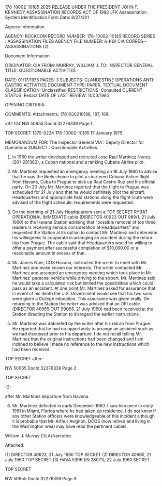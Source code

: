 178-10002-10185  2025 RELEASE UNDER THE PRESIDENT JOHN F. KENNEDY ASSASSINATION RECORDS ACT OF 1992
JFK Assassination System
Identification Form Date: 8/27/201

Agency Information

AGENCY: ROCKCOM
RECORD NUMBER: 178-10002-10185
RECORD SERIES : ASSASSINATION FILES
AGENCY FILE NUMBER: A-I(G) CIA CORRES--ASSASSINATIONS (2)

Document Information

ORIGINATOR: CIA
FROM: MURRAY, WILLIAM J.
TO: INSPECTOR GENERAL
TITLE: QUESTIONABLE ACTIVITIES

DATE: 01/17/1975
PAGES: 3
SUBJECTS: CLANDESTINE OPERATIONS
ANTI-CASTRO ACTIVITIES
DOCUMENT TYPE: PAPER, TEXTUAL DOCUMENT
CLASSIFICATION: Unclassified
RESTRICTIONS: Consulted
CURRENT STATUS: Redact
DATE OF LAST REVIEW: 11/03/1995

OPENING CRITERIA:

COMMENTS: Attachments: 1781000210186, 187, 188.

v9.1 124
NW 50955 DocId:32276339 Page 1

TOP SECRET 1375-0224
178-10002-10185
17 January 1975

MEMORANDUM FOR: The Inspector General
VIA : Deputy Director for Operations
SUBJECT : Questionable Activities

1. In 1960 the writer developed and recruited Jose Raul Martinez
Nunez (201-281382), a Cuban national and a ranking Cubana Airline pilot.

2. Mr. Martinez requested an emergency meeting on 18 July 1960 to
advise that he was the likely choice to pilot a chartered Cubana Airline
flight from Havana, Cuba to Prague to pick up Raul Castro Ruz and his
official party. On 20 July Mr. Martinez reported that the flight to Prague
was scheduled for 21 July and that he would definitely pilot the aircraft.
Headquarters and appropriate field stations along the flight route were
advised of the flight schedule; requirements were requested.

3. On the morning of 21 July Headquarters sent a TOP SECRET RYBAT
OPERATIONAL IMMEDIATE cable (DIRECTOR 40923 OUT 989/1, 21 July 1960) to
the Havana Station advising that "possible removal of top three leaders
is receiving serious consideration at Headquarters" and requested the
Station at its option to contact Mr. Martinez and determine his willingness
to cooperate in arranging an accident during the return trip from Prague.
The cable said that Headquarters would be willing to offer a payment after
successful completion of $10,000.00 or a reasonable amount in excess of that.

4. Mr. James Noel, COS Havana, instructed the writer to meet with Mr.
Martinez and make known our interests. The writer contacted Mr. Martinez
and arranged an emergency meeting which took place in Mr. Martinez' personal
vehicle while driving to the airport. Mr. Martinez said he would take a
calculated risk but limited the possibilities which could pass as an accident.
At one point Mr. Martinez asked for assurance that in event of his death
the U.S. Government would see that his two sons were given a College education.
This assurance was given orally. On returning to the Station the writer
was advised that an OPI cable (DIRECTOR 40965 OUT 99096, 21 July 1960) had
been received at the Station directing the Station to disregard the earlier
instructions.

5. Mr. Martinez was debriefed by the writer after his return from
Prague. He reported that he had no opportunity to arrange an accident such
as we had discussed prior to his departure. I do not recall telling Mr.
Martinez that the original instructions had been changed and I am inclined
to believe I made no reference to the new instructions which had been received

TOP SECRET after:

NW 50955 DocId:32276339 Page 2

TOP SECRET

-2-

after Mr. Martinez departure from Havana.

6. Mr. Martinez defected in early December 1960. I saw him once
in early 1961 in Miami, Florida where he had taken up residence. I do
not know if any other Station officers were knowledgeable of this incident
although it is probable that Mr. Arthur Avignon, DCOS (now retired and
living in the Washington area) may have read the pertinent cables.

William J. Murray
C/LA/Narcotics

Attached:

(1) DIRECTOR 40923, 21 July 1960 TOP SECRET
(2) DIRECTOR 40965, 21 July 1960 TOP SECRET
(3) HAVA 5396 (IN 28071), 22 July 1960 SECRET

TOP SECRET

NW 50955 DocId:32276339 Page 3
